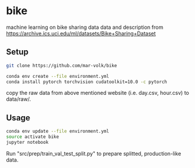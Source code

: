 # bike
machine learning on bike sharing data
data and description from https://archive.ics.uci.edu/ml/datasets/Bike+Sharing+Dataset


## Setup

```sh
git clone https://github.com/mar-volk/bike
```

```sh
conda env create --file environment.yml
conda install pytorch torchvision cudatoolkit=10.0 -c pytorch
```

copy the raw data from above mentioned website (i.e. day.csv, hour.csv) to data/raw/.
## Usage

```sh
conda env update --file environment.yml
source activate bike
jupyter notebook
```
 Run "src/prep/train_val_test_split.py" to prepare splitted, production-like data.
 
 